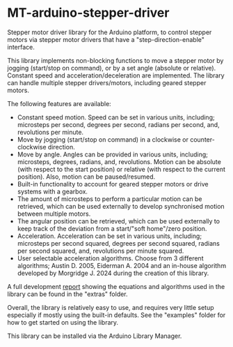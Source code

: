 # MT-arduino-stepper-driver
Stepper motor driver library for the Arduino platform, to control stepper motors via stepper motor drivers that have a "step-direction-enable" interface.

This library implements non-blocking functions to move a stepper motor by jogging (start/stop on command), or by a set angle (absolute or relative). Constant speed and acceleration/deceleration are implemented. The library can handle multiple stepper drivers/motors, including geared stepper motors.

The following features are available:

- Constant speed motion. Speed can be set in various units, including; microsteps per second, degrees per second, radians per second, and, revolutions per minute.
- Move by jogging (start/stop on command) in a clockwise or counter-clockwise direction.
- Move by angle. Angles can be provided in various units, including; microsteps, degrees, radians, and, revolutions. Motion can be absolute (with respect to the start position) or relative (with respect to the current position). Also, motion can be paused/resumed.
- Built-in functionality to account for geared stepper motors or drive systems with a gearbox.
- The amount of microsteps to perform a particular motion can be retrieved, which can be used externally to develop synchronised motion between multiple motors.
- The angular position can be retrieved, which can be used externally to keep track of the deviation from a start/"soft home"/zero position.
- Acceleration. Acceleration can be set in various units, including; microsteps per second squared, degrees per second squared, radians per second squared, and, revolutions per minute squared.
- User selectable acceleration algorithms. Choose from 3 different algorithms; Austin D. 2005, Eiderman A. 2004 and an in-house algorithm developed by Morgridge J. 2024 during the creation of this library.

A full development [report](extras/dsdr1001%20Stepper%20Motor%20Control%20Equations%20Issue%2001%2012-09-2024.pdf) showing the equations and algorithms used in the library can be found in the "extras" folder.

Overall, the library is relatively easy to use, and requires very little setup especially if mostly using the built-in defaults. See the "examples" folder for how to get started on using the library.

This library can be installed via the Arduino Library Manager.
